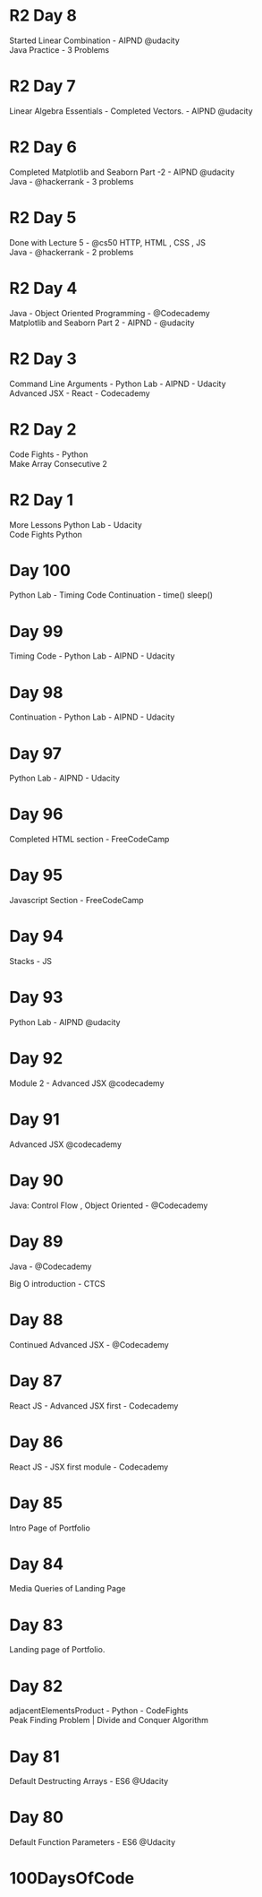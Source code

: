 # R2 Day 8
Started Linear Combination - AIPND @udacity <br/>
Java Practice - 3 Problems

# R2 Day 7
Linear Algebra Essentials - Completed Vectors. - AIPND @udacity <br/>

# R2 Day 6
Completed Matplotlib and Seaborn Part -2  - AIPND @udacity <br/>
Java - @hackerrank - 3 problems

# R2 Day 5
Done with Lecture 5 - @cs50  HTTP, HTML , CSS , JS <br/>
Java - @hackerrank - 2 problems

# R2 Day 4
Java - Object Oriented Programming - @Codecademy <br/>
Matplotlib and Seaborn Part 2 - AIPND - @udacity 

# R2 Day 3
Command Line Arguments - Python Lab - AIPND - Udacity <br/>
Advanced JSX - React - Codecademy

# R2 Day 2
Code Fights - Python <br/>
Make Array Consecutive 2

# R2 Day 1
More Lessons Python Lab - Udacity <br/>
Code Fights Python 

# Day 100
Python Lab - Timing Code Continuation - time() sleep() 

# Day 99
Timing Code - Python Lab - AIPND - Udacity

# Day 98
Continuation - Python Lab - AIPND - Udacity

# Day 97
Python Lab - AIPND - Udacity

# Day 96
Completed HTML section - FreeCodeCamp

# Day 95
Javascript Section - FreeCodeCamp

# Day 94
Stacks - JS 

# Day 93
Python Lab - AIPND @udacity

# Day 92
Module 2 - Advanced JSX  @codecademy

# Day 91 
Advanced JSX  @codecademy

# Day 90
Java: Control Flow , Object Oriented - @Codecademy 

# Day 89
Java - @Codecademy 

Big O introduction - CTCS

# Day 88
Continued Advanced JSX - @Codecademy 

# Day 87
React JS - Advanced JSX first - Codecademy

# Day 86
React JS - JSX first module - Codecademy

# Day 85
Intro Page of Portfolio

# Day 84
Media Queries of Landing Page

# Day 83 
Landing page of Portfolio.

# Day 82 
adjacentElementsProduct - Python - CodeFights  <br/>
Peak Finding Problem | Divide and Conquer Algorithm

# Day 81 
Default Destructing Arrays - ES6 @Udacity

# Day 80 
Default Function Parameters - ES6 @Udacity

# 100DaysOfCode
